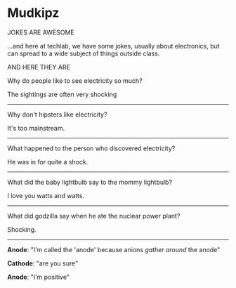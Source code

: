 Mudkipz
=======

JOKES ARE AWESOME

...and here at techlab, we have some jokes, usually about electronics, but can spread to a wide subject of things outside class.


AND HERE THEY ARE


Why do people like to see electricity so much?

  The sightings are often very shocking

---

Why don't hipsters like electricity?

  It's too mainstream.

---

What happened to the person who discovered electricity?

  He was in for quite a shock.

---
  
What did the baby lightbulb say to the mommy lightbulb?

  I love you watts and watts.

---
  
What did godzilla say when he ate the nuclear power plant?

  Shocking.

---
  
**Anode**:  "I'm called the 'anode' because anions _gather around_ the anode" 

**Cathode**:  "are you sure" 

**Anode**: "I'm positive"
